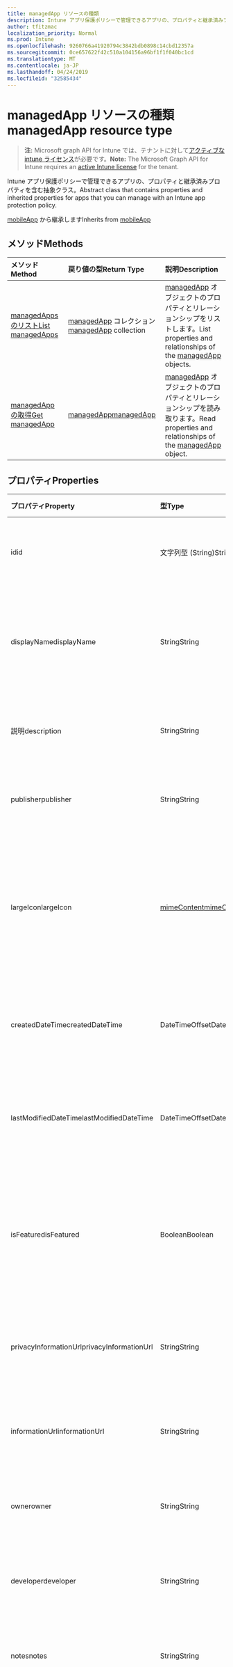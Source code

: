 ```yaml
---
title: managedApp リソースの種類
description: Intune アプリ保護ポリシーで管理できるアプリの、プロパティと継承済みプロパティを含む抽象クラス。
author: tfitzmac
localization_priority: Normal
ms.prod: Intune
ms.openlocfilehash: 9260766a41920794c3842bdb0898c14cbd12357a
ms.sourcegitcommit: 0ce657622f42c510a104156a96bf1f1f040bc1cd
ms.translationtype: MT
ms.contentlocale: ja-JP
ms.lasthandoff: 04/24/2019
ms.locfileid: "32585434"
---
```

# <a name="managedapp-resource-type"></a><span data-ttu-id="f3834-103">managedApp リソースの種類</span><span class="sxs-lookup"><span data-stu-id="f3834-103">managedApp resource type</span></span>

> <span data-ttu-id="f3834-104">**注:** Microsoft graph API for Intune では、テナントに対して[アクティブな intune ライセンス](https://go.microsoft.com/fwlink/?linkid=839381)が必要です。</span><span class="sxs-lookup"><span data-stu-id="f3834-104">**Note:** The Microsoft Graph API for Intune requires an [active Intune license](https://go.microsoft.com/fwlink/?linkid=839381) for the tenant.</span></span>

<span data-ttu-id="f3834-105">Intune アプリ保護ポリシーで管理できるアプリの、プロパティと継承済みプロパティを含む抽象クラス。</span><span class="sxs-lookup"><span data-stu-id="f3834-105">Abstract class that contains properties and inherited properties for apps that you can manage with an Intune app protection policy.</span></span>


<span data-ttu-id="f3834-106">[mobileApp](../resources/intune-apps-mobileapp.md) から継承します</span><span class="sxs-lookup"><span data-stu-id="f3834-106">Inherits from [mobileApp](../resources/intune-apps-mobileapp.md)</span></span>

## <a name="methods"></a><span data-ttu-id="f3834-107">メソッド</span><span class="sxs-lookup"><span data-stu-id="f3834-107">Methods</span></span>
|<span data-ttu-id="f3834-108">メソッド</span><span class="sxs-lookup"><span data-stu-id="f3834-108">Method</span></span>|<span data-ttu-id="f3834-109">戻り値の型</span><span class="sxs-lookup"><span data-stu-id="f3834-109">Return Type</span></span>|<span data-ttu-id="f3834-110">説明</span><span class="sxs-lookup"><span data-stu-id="f3834-110">Description</span></span>|
|:---|:---|:---|
|[<span data-ttu-id="f3834-111">managedApps のリスト</span><span class="sxs-lookup"><span data-stu-id="f3834-111">List managedApps</span></span>](../api/intune-apps-managedapp-list.md)|<span data-ttu-id="f3834-112">[managedApp](../resources/intune-apps-managedapp.md) コレクション</span><span class="sxs-lookup"><span data-stu-id="f3834-112">[managedApp](../resources/intune-apps-managedapp.md) collection</span></span>|<span data-ttu-id="f3834-113">[managedApp](../resources/intune-apps-managedapp.md) オブジェクトのプロパティとリレーションシップをリストします。</span><span class="sxs-lookup"><span data-stu-id="f3834-113">List properties and relationships of the [managedApp](../resources/intune-apps-managedapp.md) objects.</span></span>|
|[<span data-ttu-id="f3834-114">managedApp の取得</span><span class="sxs-lookup"><span data-stu-id="f3834-114">Get managedApp</span></span>](../api/intune-apps-managedapp-get.md)|[<span data-ttu-id="f3834-115">managedApp</span><span class="sxs-lookup"><span data-stu-id="f3834-115">managedApp</span></span>](../resources/intune-apps-managedapp.md)|<span data-ttu-id="f3834-116">[managedApp](../resources/intune-apps-managedapp.md) オブジェクトのプロパティとリレーションシップを読み取ります。</span><span class="sxs-lookup"><span data-stu-id="f3834-116">Read properties and relationships of the [managedApp](../resources/intune-apps-managedapp.md) object.</span></span>|

## <a name="properties"></a><span data-ttu-id="f3834-117">プロパティ</span><span class="sxs-lookup"><span data-stu-id="f3834-117">Properties</span></span>
|<span data-ttu-id="f3834-118">プロパティ</span><span class="sxs-lookup"><span data-stu-id="f3834-118">Property</span></span>|<span data-ttu-id="f3834-119">型</span><span class="sxs-lookup"><span data-stu-id="f3834-119">Type</span></span>|<span data-ttu-id="f3834-120">説明</span><span class="sxs-lookup"><span data-stu-id="f3834-120">Description</span></span>|
|:---|:---|:---|
|<span data-ttu-id="f3834-121">id</span><span class="sxs-lookup"><span data-stu-id="f3834-121">id</span></span>|<span data-ttu-id="f3834-122">文字列型 (String)</span><span class="sxs-lookup"><span data-stu-id="f3834-122">String</span></span>|<span data-ttu-id="f3834-123">エンティティのキー。</span><span class="sxs-lookup"><span data-stu-id="f3834-123">Key of the entity.</span></span> <span data-ttu-id="f3834-124">[mobileApp](../resources/intune-apps-mobileapp.md) から継承します</span><span class="sxs-lookup"><span data-stu-id="f3834-124">Inherited from [mobileApp](../resources/intune-apps-mobileapp.md)</span></span>|
|<span data-ttu-id="f3834-125">displayName</span><span class="sxs-lookup"><span data-stu-id="f3834-125">displayName</span></span>|<span data-ttu-id="f3834-126">String</span><span class="sxs-lookup"><span data-stu-id="f3834-126">String</span></span>|<span data-ttu-id="f3834-127">管理者が提供またはインポートしたアプリのタイトル。</span><span class="sxs-lookup"><span data-stu-id="f3834-127">The admin provided or imported title of the app.</span></span> <span data-ttu-id="f3834-128">[mobileApp](../resources/intune-apps-mobileapp.md) から継承します</span><span class="sxs-lookup"><span data-stu-id="f3834-128">Inherited from [mobileApp](../resources/intune-apps-mobileapp.md)</span></span>|
|<span data-ttu-id="f3834-129">説明</span><span class="sxs-lookup"><span data-stu-id="f3834-129">description</span></span>|<span data-ttu-id="f3834-130">String</span><span class="sxs-lookup"><span data-stu-id="f3834-130">String</span></span>|<span data-ttu-id="f3834-131">アプリの説明。</span><span class="sxs-lookup"><span data-stu-id="f3834-131">The description of the app.</span></span> <span data-ttu-id="f3834-132">[mobileApp](../resources/intune-apps-mobileapp.md) から継承します</span><span class="sxs-lookup"><span data-stu-id="f3834-132">Inherited from [mobileApp](../resources/intune-apps-mobileapp.md)</span></span>|
|<span data-ttu-id="f3834-133">publisher</span><span class="sxs-lookup"><span data-stu-id="f3834-133">publisher</span></span>|<span data-ttu-id="f3834-134">String</span><span class="sxs-lookup"><span data-stu-id="f3834-134">String</span></span>|<span data-ttu-id="f3834-135">アプリの発行元。</span><span class="sxs-lookup"><span data-stu-id="f3834-135">The publisher of the app.</span></span> <span data-ttu-id="f3834-136">[mobileApp](../resources/intune-apps-mobileapp.md) から継承します</span><span class="sxs-lookup"><span data-stu-id="f3834-136">Inherited from [mobileApp](../resources/intune-apps-mobileapp.md)</span></span>|
|<span data-ttu-id="f3834-137">largeIcon</span><span class="sxs-lookup"><span data-stu-id="f3834-137">largeIcon</span></span>|[<span data-ttu-id="f3834-138">mimeContent</span><span class="sxs-lookup"><span data-stu-id="f3834-138">mimeContent</span></span>](../resources/intune-shared-mimecontent.md)|<span data-ttu-id="f3834-139">アプリの詳細に表示され、アイコンのアップロードに使用される大きいアイコン。</span><span class="sxs-lookup"><span data-stu-id="f3834-139">The large icon, to be displayed in the app details and used for upload of the icon.</span></span> <span data-ttu-id="f3834-140">[mobileApp](../resources/intune-apps-mobileapp.md) から継承します</span><span class="sxs-lookup"><span data-stu-id="f3834-140">Inherited from [mobileApp](../resources/intune-apps-mobileapp.md)</span></span>|
|<span data-ttu-id="f3834-141">createdDateTime</span><span class="sxs-lookup"><span data-stu-id="f3834-141">createdDateTime</span></span>|<span data-ttu-id="f3834-142">DateTimeOffset</span><span class="sxs-lookup"><span data-stu-id="f3834-142">DateTimeOffset</span></span>|<span data-ttu-id="f3834-143">アプリが作成された日時。</span><span class="sxs-lookup"><span data-stu-id="f3834-143">The date and time the app was created.</span></span> <span data-ttu-id="f3834-144">[mobileApp](../resources/intune-apps-mobileapp.md) から継承します</span><span class="sxs-lookup"><span data-stu-id="f3834-144">Inherited from [mobileApp](../resources/intune-apps-mobileapp.md)</span></span>|
|<span data-ttu-id="f3834-145">lastModifiedDateTime</span><span class="sxs-lookup"><span data-stu-id="f3834-145">lastModifiedDateTime</span></span>|<span data-ttu-id="f3834-146">DateTimeOffset</span><span class="sxs-lookup"><span data-stu-id="f3834-146">DateTimeOffset</span></span>|<span data-ttu-id="f3834-147">アプリが最後に変更された日時。</span><span class="sxs-lookup"><span data-stu-id="f3834-147">The date and time the app was last modified.</span></span> <span data-ttu-id="f3834-148">[mobileApp](../resources/intune-apps-mobileapp.md) から継承します</span><span class="sxs-lookup"><span data-stu-id="f3834-148">Inherited from [mobileApp](../resources/intune-apps-mobileapp.md)</span></span>|
|<span data-ttu-id="f3834-149">isFeatured</span><span class="sxs-lookup"><span data-stu-id="f3834-149">isFeatured</span></span>|<span data-ttu-id="f3834-150">Boolean</span><span class="sxs-lookup"><span data-stu-id="f3834-150">Boolean</span></span>|<span data-ttu-id="f3834-151">アプリが管理者のおすすめとしてマークされたかどうかを示す値。[mobileApp](../resources/intune-apps-mobileapp.md) から継承します</span><span class="sxs-lookup"><span data-stu-id="f3834-151">The value indicating whether the app is marked as featured by the admin. Inherited from [mobileApp](../resources/intune-apps-mobileapp.md)</span></span>|
|<span data-ttu-id="f3834-152">privacyInformationUrl</span><span class="sxs-lookup"><span data-stu-id="f3834-152">privacyInformationUrl</span></span>|<span data-ttu-id="f3834-153">String</span><span class="sxs-lookup"><span data-stu-id="f3834-153">String</span></span>|<span data-ttu-id="f3834-154">プライバシーに関する声明の URL。</span><span class="sxs-lookup"><span data-stu-id="f3834-154">The privacy statement Url.</span></span> <span data-ttu-id="f3834-155">[mobileApp](../resources/intune-apps-mobileapp.md) から継承します</span><span class="sxs-lookup"><span data-stu-id="f3834-155">Inherited from [mobileApp](../resources/intune-apps-mobileapp.md)</span></span>|
|<span data-ttu-id="f3834-156">informationUrl</span><span class="sxs-lookup"><span data-stu-id="f3834-156">informationUrl</span></span>|<span data-ttu-id="f3834-157">String</span><span class="sxs-lookup"><span data-stu-id="f3834-157">String</span></span>|<span data-ttu-id="f3834-158">詳細情報の URL。</span><span class="sxs-lookup"><span data-stu-id="f3834-158">The more information Url.</span></span> <span data-ttu-id="f3834-159">[mobileApp](../resources/intune-apps-mobileapp.md) から継承します</span><span class="sxs-lookup"><span data-stu-id="f3834-159">Inherited from [mobileApp](../resources/intune-apps-mobileapp.md)</span></span>|
|<span data-ttu-id="f3834-160">owner</span><span class="sxs-lookup"><span data-stu-id="f3834-160">owner</span></span>|<span data-ttu-id="f3834-161">String</span><span class="sxs-lookup"><span data-stu-id="f3834-161">String</span></span>|<span data-ttu-id="f3834-162">アプリの所有者。</span><span class="sxs-lookup"><span data-stu-id="f3834-162">The owner of the app.</span></span> <span data-ttu-id="f3834-163">[mobileApp](../resources/intune-apps-mobileapp.md) から継承します</span><span class="sxs-lookup"><span data-stu-id="f3834-163">Inherited from [mobileApp](../resources/intune-apps-mobileapp.md)</span></span>|
|<span data-ttu-id="f3834-164">developer</span><span class="sxs-lookup"><span data-stu-id="f3834-164">developer</span></span>|<span data-ttu-id="f3834-165">String</span><span class="sxs-lookup"><span data-stu-id="f3834-165">String</span></span>|<span data-ttu-id="f3834-166">アプリの開発者。</span><span class="sxs-lookup"><span data-stu-id="f3834-166">The developer of the app.</span></span> <span data-ttu-id="f3834-167">[mobileApp](../resources/intune-apps-mobileapp.md) から継承します</span><span class="sxs-lookup"><span data-stu-id="f3834-167">Inherited from [mobileApp](../resources/intune-apps-mobileapp.md)</span></span>|
|<span data-ttu-id="f3834-168">notes</span><span class="sxs-lookup"><span data-stu-id="f3834-168">notes</span></span>|<span data-ttu-id="f3834-169">String</span><span class="sxs-lookup"><span data-stu-id="f3834-169">String</span></span>|<span data-ttu-id="f3834-170">アプリ用のメモ。</span><span class="sxs-lookup"><span data-stu-id="f3834-170">Notes for the app.</span></span> <span data-ttu-id="f3834-171">[mobileApp](../resources/intune-apps-mobileapp.md) から継承します</span><span class="sxs-lookup"><span data-stu-id="f3834-171">Inherited from [mobileApp](../resources/intune-apps-mobileapp.md)</span></span>|
|<span data-ttu-id="f3834-172">publishingState</span><span class="sxs-lookup"><span data-stu-id="f3834-172">publishingState</span></span>|[<span data-ttu-id="f3834-173">mobileAppPublishingState</span><span class="sxs-lookup"><span data-stu-id="f3834-173">mobileAppPublishingState</span></span>](../resources/intune-apps-mobileapppublishingstate.md)|<span data-ttu-id="f3834-174">アプリの発行の状態。</span><span class="sxs-lookup"><span data-stu-id="f3834-174">The publishing state for the app.</span></span> <span data-ttu-id="f3834-175">アプリが発行されていない限り、アプリを割り当てることができません。</span><span class="sxs-lookup"><span data-stu-id="f3834-175">The app cannot be assigned unless the app is published.</span></span> <span data-ttu-id="f3834-176">[mobileApp](../resources/intune-apps-mobileapp.md)から継承されます。</span><span class="sxs-lookup"><span data-stu-id="f3834-176">Inherited from [mobileApp](../resources/intune-apps-mobileapp.md).</span></span> <span data-ttu-id="f3834-177">使用可能な値は、`notPublished`、`processing`、`published` です。</span><span class="sxs-lookup"><span data-stu-id="f3834-177">Possible values are: `notPublished`, `processing`, `published`.</span></span>|
|<span data-ttu-id="f3834-178">appAvailability</span><span class="sxs-lookup"><span data-stu-id="f3834-178">appAvailability</span></span>|[<span data-ttu-id="f3834-179">managedappavailability</span><span class="sxs-lookup"><span data-stu-id="f3834-179">managedAppAvailability</span></span>](../resources/intune-apps-managedappavailability.md)|<span data-ttu-id="f3834-180">アプリケーションの可用性。</span><span class="sxs-lookup"><span data-stu-id="f3834-180">The Application's availability.</span></span> <span data-ttu-id="f3834-181">可能な値は、`global`、`lineOfBusiness` です。</span><span class="sxs-lookup"><span data-stu-id="f3834-181">Possible values are: `global`, `lineOfBusiness`.</span></span>|
|<span data-ttu-id="f3834-182">version</span><span class="sxs-lookup"><span data-stu-id="f3834-182">version</span></span>|<span data-ttu-id="f3834-183">String</span><span class="sxs-lookup"><span data-stu-id="f3834-183">String</span></span>|<span data-ttu-id="f3834-184">アプリケーションのバージョン。</span><span class="sxs-lookup"><span data-stu-id="f3834-184">The Application's version.</span></span>|

## <a name="relationships"></a><span data-ttu-id="f3834-185">リレーションシップ</span><span class="sxs-lookup"><span data-stu-id="f3834-185">Relationships</span></span>
|<span data-ttu-id="f3834-186">リレーションシップ</span><span class="sxs-lookup"><span data-stu-id="f3834-186">Relationship</span></span>|<span data-ttu-id="f3834-187">型</span><span class="sxs-lookup"><span data-stu-id="f3834-187">Type</span></span>|<span data-ttu-id="f3834-188">説明</span><span class="sxs-lookup"><span data-stu-id="f3834-188">Description</span></span>|
|:---|:---|:---|
|<span data-ttu-id="f3834-189">categories</span><span class="sxs-lookup"><span data-stu-id="f3834-189">categories</span></span>|<span data-ttu-id="f3834-190">[mobileAppCategory](../resources/intune-apps-mobileappcategory.md) コレクション</span><span class="sxs-lookup"><span data-stu-id="f3834-190">[mobileAppCategory](../resources/intune-apps-mobileappcategory.md) collection</span></span>|<span data-ttu-id="f3834-191">このアプリのカテゴリのリスト。</span><span class="sxs-lookup"><span data-stu-id="f3834-191">The list of categories for this app.</span></span> <span data-ttu-id="f3834-192">[mobileApp](../resources/intune-apps-mobileapp.md) から継承します</span><span class="sxs-lookup"><span data-stu-id="f3834-192">Inherited from [mobileApp](../resources/intune-apps-mobileapp.md)</span></span>|
|<span data-ttu-id="f3834-193">assignments</span><span class="sxs-lookup"><span data-stu-id="f3834-193">assignments</span></span>|<span data-ttu-id="f3834-194">[mobileAppAssignment](../resources/intune-apps-mobileappassignment.md) コレクション</span><span class="sxs-lookup"><span data-stu-id="f3834-194">[mobileAppAssignment](../resources/intune-apps-mobileappassignment.md) collection</span></span>|<span data-ttu-id="f3834-195">このモバイル アプリのグループ割り当てのリスト。</span><span class="sxs-lookup"><span data-stu-id="f3834-195">The list of group assignments for this mobile app.</span></span> <span data-ttu-id="f3834-196">[mobileApp](../resources/intune-apps-mobileapp.md) から継承します</span><span class="sxs-lookup"><span data-stu-id="f3834-196">Inherited from [mobileApp](../resources/intune-apps-mobileapp.md)</span></span>|

## <a name="json-representation"></a><span data-ttu-id="f3834-197">JSON 表記</span><span class="sxs-lookup"><span data-stu-id="f3834-197">JSON Representation</span></span>
<span data-ttu-id="f3834-198">以下は、リソースの JSON 表記です。</span><span class="sxs-lookup"><span data-stu-id="f3834-198">Here is a JSON representation of the resource.</span></span>
<!-- {
  "blockType": "resource",
  "keyProperty": "id",
  "@odata.type": "microsoft.graph.managedApp"
}
-->
``` json
{
  "@odata.type": "#microsoft.graph.managedApp",
  "id": "String (identifier)",
  "displayName": "String",
  "description": "String",
  "publisher": "String",
  "largeIcon": {
    "@odata.type": "microsoft.graph.mimeContent",
    "type": "String",
    "value": "binary"
  },
  "createdDateTime": "String (timestamp)",
  "lastModifiedDateTime": "String (timestamp)",
  "isFeatured": true,
  "privacyInformationUrl": "String",
  "informationUrl": "String",
  "owner": "String",
  "developer": "String",
  "notes": "String",
  "publishingState": "String",
  "appAvailability": "String",
  "version": "String"
}
```



